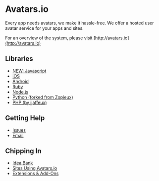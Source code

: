 # Avatars.io

Every app needs avatars, we make it hassle-free.
We offer a hosted user avatar service for your apps and sites.

For an overview of the system, please visit [http://avatars.io](http://avatars.io)

## Libraries

* [NEW: Javascript](https://github.com/chute/avatars-io-js)
* [iOS](http://github.com/chute/avatars-io-ios)
* [Android](http://github.com/chute/avatars-io-android)
* [Ruby](http://github.com/chute/avatars-io-ruby)
* [Node.js](http://github.com/chute/avatars-io-node)
* [Python (forked from Zopieux)](https://github.com/chute/avatars-io-python)
* [PHP (by jjaffeux)](http://github.com/jjaffeux/avatars-io-php)
  
## Getting Help

* [Issues](https://github.com/chute/avatars-io/issues)
* [Email](mailto:hello@getchute.com)

## Chipping In

* [Idea Bank](https://github.com/chute/avatars-io/wiki/Idea-Bank)
* [Sites Using Avatars.io](https://github.com/chute/avatars-io/wiki/Sites-Using-Avatars.io)
* [Extensions & Add-Ons](https://github.com/chute/avatars-io/wiki/Extensions-and-Add-Ons)
